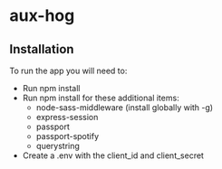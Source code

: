# aux-hog

## Installation

To run the app you will need to:

* Run npm install
* Run npm install for these additional items:
    * node-sass-middleware (install globally with -g)
    * express-session
    * passport
    * passport-spotify
    * querystring
* Create a .env with the client_id and client_secret
